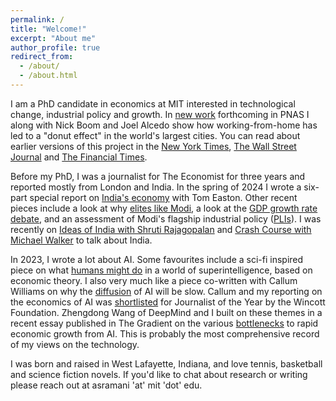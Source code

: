 ```yaml
---
permalink: /
title: "Welcome!"
excerpt: "About me"
author_profile: true
redirect_from: 
  - /about/
  - /about.html
---
```



I am a PhD candidate in economics at MIT interested in technological change, industrial policy and growth. In [new work](https://www.nber.org/system/files/working_papers/w28876/w28876.pdf) forthcoming in PNAS I along with Nick Boom and Joel Alcedo show how working-from-home has led to a "donut effect" in the world's largest cities. You can read about earlier versions of this project in the [New York Times](https://www.nytimes.com/2023/06/02/opinion/cities-remote-work-economy.html), [The Wall Street Journal](https://www.wsj.com/articles/pandemic-urban-decay-and-economic-renewal-11659038760) and [The Financial Times](https://www.ft.com/content/c7a3b822-0a98-4a95-9b49-63f0b96d9e98).

Before my PhD, I was a journalist for The Economist for three years and reported mostly from London and India. In the spring of 2024 I wrote a six-part special report on [India's economy](https://www.economist.com/special-report/2024/04/22/for-its-next-phase-of-growth-india-needs-a-new-reform-agenda) with Tom Easton. Other recent pieces include a look at why [elites like Modi](https://www.economist.com/asia/2024/03/29/why-indias-elite-loves-narendra-modi), a look at the [GDP growth rate debate](https://www.economist.com/finance-and-economics/2024/04/11/how-fast-is-indias-economy-really-growing), and an assessment of Modi's flagship industrial policy ([PLIs](https://www.economist.com/finance-and-economics/2024/05/16/narendra-modis-flagship-growth-scheme-is-off-to-a-sluggish-start)). I was recently on [Ideas of India with Shruti Rajagopalan](https://www.mercatus.org/ideasofindia/arjun-ramani-and-thomas-easton-decode-indias-changing-economic-landscape) and [Crash Course with Michael Walker](https://www.patreon.com/posts/future-of-1-4-on-105055874) to talk about India.

In 2023, I wrote a lot about AI. Some favourites include a sci-fi inspired piece on what [humans might do](https://www.economist.com/finance-and-economics/2023/05/23/what-would-humans-do-in-a-world-of-super-ai) in a world of superintelligence, based on economic theory. I also very much like a piece co-written with Callum Williams on why the [diffusion](https://www.economist.com/finance-and-economics/2023/07/16/your-employer-is-probably-unprepared-for-artificial-intelligence) of AI will be slow. Callum and my reporting on the economics of AI was [shortlisted](https://wincott.co.uk/wincott-shortlists-winners-to-be-announced-at-mansion-house-lunch-on-may-16/) for Journalist of the Year by the Wincott Foundation. Zhengdong Wang of DeepMind and I built on these themes in a recent essay published in The Gradient on the various [bottlenecks](https://thegradient.pub/why-transformative-artificial-intelligence-is-really-really-hard-to-achieve/) to rapid economic growth from AI. This is probably the most comprehensive record of my views on the technology. 

I was born and raised in West Lafayette, Indiana, and love tennis, basketball and science fiction novels. If you'd like to chat about research or writing please reach out at asramani 'at' mit 'dot' edu.

